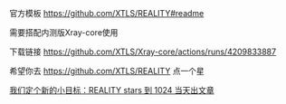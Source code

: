 官方模板 https://github.com/XTLS/REALITY#readme

需要搭配内测版Xray-core使用

下载链接 https://github.com/XTLS/Xray-core/actions/runs/4209833887

希望你去 https://github.com/XTLS/REALITY 点一个星

[我们定个新的小目标：REALITY stars 到 1024 当天出文章](https://github.com/XTLS/Xray-core/issues/1679#issuecomment-1436520973)
